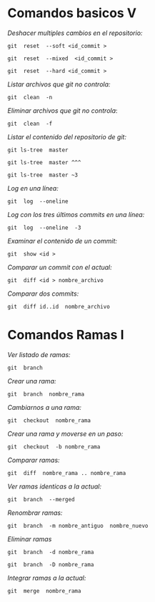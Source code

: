 
# Comandos basicos V

*Deshacer multiples cambios en el repositorio:*

`git  reset  --soft <id_commit >`

`git  reset  --mixed  <id_commit >`

`git  reset  --hard <id_commit >`

*Listar archivos que git no controla:*

`git  clean  -n`

*Eliminar archivos que git no controla*:

`git  clean  -f`

*Listar el contenido del repositorio de git:*

`git ls-tree  master`

`git ls-tree  master ^^^`

`git ls-tree  master ~3`

*Log en una línea:*

`git  log  --oneline`

*Log con los tres últimos commits en una línea:*

`git  log  --oneline  -3`

*Examinar el contenido de un commit:*

`git  show <id >`

*Comparar un commit con el actual:*

`git  diff <id > nombre_archivo`

*Comparar dos commits:*

`git  diff id..id  nombre_archivo`

# Comandos Ramas I

*Ver listado de ramas:*

`git  branch`

*Crear una rama:*

`git  branch  nombre_rama`

*Cambiarnos a una rama:*

`git  checkout  nombre_rama`

*Crear una rama y moverse en un paso:*

`git  checkout  -b nombre_rama`

*Comparar ramas:*

`git  diff  nombre_rama .. nombre_rama`

*Ver ramas identicas a la actual:*

`git  branch  --merged`

*Renombrar ramas:*

`git  branch  -m nombre_antiguo  nombre_nuevo`

*Eliminar ramas*

`git  branch  -d nombre_rama`

`git  branch  -D nombre_rama`

*Integrar ramas a la actual:*

`git  merge  nombre_rama`